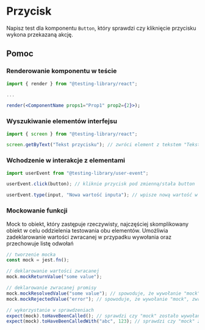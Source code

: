 # Przycisk

Napisz test dla komponentu `Button`, który sprawdzi czy kliknięcie przycisku wykona przekazaną
akcję.

## Pomoc

### Renderowanie komponentu w teście

```jsx
import { render } from "@testing-library/react";

...

render(<ComponentName props1="Prop1" prop2={2}>);
```

### Wyszukiwanie elementów interfejsu

```jsx
import { screen } from "@testing-library/react";

screen.getByText("Tekst przycisku"); // zwróci element z tekstem "Tekst przycisku" jeżeli taki istnieje
```

### Wchodzenie w interakcje z elementami

```jsx
import userEvent from "@testing-library/user-event";

userEvent.click(button); // kliknie przycisk pod zmienną/stała button

userEvent.type(input, "Nowa wartość inputa"); // wpisze nową wartość w przekazany inpuit
```

### Mockowanie funkcji

Mock to obiekt, który zastępuje rzeczywisty, najczęściej skomplikowany obiekt w celu oddzielenia testowania obu elementów. Umożliwia zadeklarowanie wartości zwracanej w przypadku
wywołania oraz przechowuje listę odwołań

```jsx
// tworzenie mocka
const mock = jest.fn();

// deklarowanie wartości zwracanej
mock.mockReturnValue("some value");

// deklarowanie zwracanej promisy
mock.mockResolvedValue("some value"); // spowoduje, że wywołanie "mock", zwróci promise, która resolvuje się do stringa "some value"
mock.mockRejectedValue("error"); // spowoduje, że wywołanie "mock", zwróci promise, która rejectuje się do stringa "error"

// wykorzystanie w sprawdzeniach
expect(mock).toHaveBeenCalled(); // sprawdzi czy "mock" zostało wywołane
expect(mock).toHaveBeenCalledWith("abc", 123); // sprawdzi czy "mock" zostało wywołane z argumentami "abc" i 123
```
